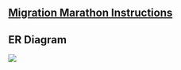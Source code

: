 ## [Migration Marathon Instructions](https://learn.launchacademy.com/lessons/migration-marathon)

## ER Diagram

![](http://i.imgur.com/VejCIuC.jpg)
